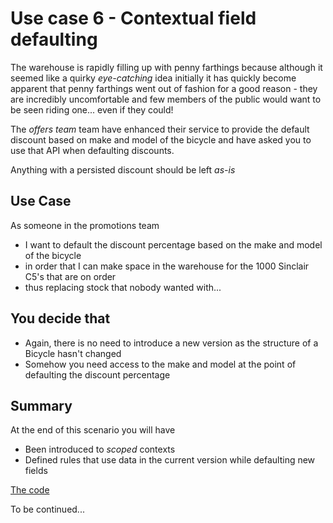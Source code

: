 # Use case 6 - Contextual field defaulting

The warehouse is rapidly filling up with penny farthings because although it seemed like
a quirky *eye-catching* idea initially it has quickly become apparent that penny farthings went 
out of fashion for a good reason - they are incredibly uncomfortable and few members of the
public would want to be seen riding one... even if they could!

The *offers team* team have enhanced their service to provide the default discount based on 
make and model of the bicycle and have asked you to use that API when defaulting discounts.

Anything with a persisted discount should be left *as-is* 
   

## Use Case

As someone in the promotions team 
- I want to default the discount percentage based on the make and model of the bicycle  
- in order that I can make space in the warehouse for the 1000 Sinclair C5's that are on order 
- thus replacing stock that nobody wanted with...


## You decide that 

- Again, there is no need to introduce a new version as the structure of a Bicycle hasn't changed
- Somehow you need access to the make and model at the point of defaulting the discount percentage

## Summary

At the end of this scenario you will have

 - Been introduced to *scoped* contexts
 - Defined rules that use data in the current version while defaulting new fields
 
[The code](./)

To be continued...
